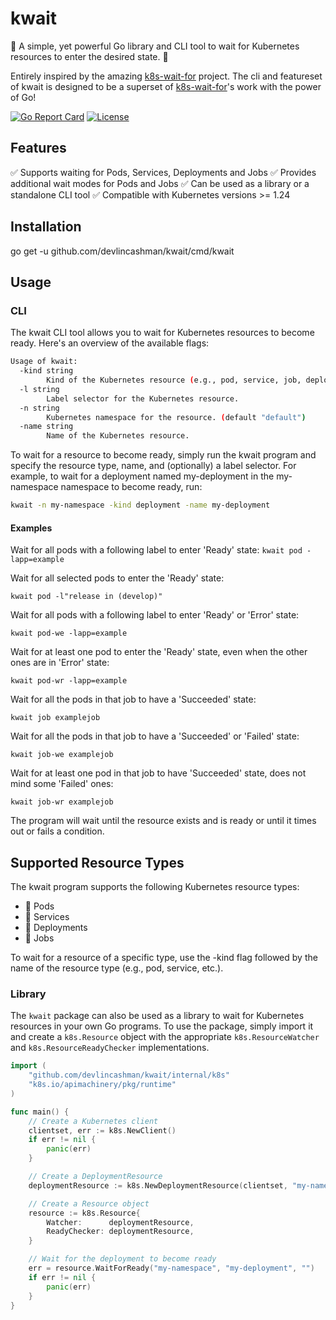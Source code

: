 # kwait

🚀 A simple, yet powerful Go library and CLI tool to wait for Kubernetes resources to enter the desired state. 🚀

Entirely inspired by the amazing [k8s-wait-for](https://github.com/groundnuty/k8s-wait-for) project. The cli and featureset of kwait is designed to be a superset of [k8s-wait-for](https://github.com/groundnuty/k8s-wait-for)'s work with the power of Go!

[![Go Report Card](https://goreportcard.com/badge/github.com/devlincashman/kwait)](https://goreportcard.com/report/github.com/devlincashman/kwait)
[![License](https://img.shields.io/badge/license-MIT-blue.svg)](LICENSE)

## Features

✅ Supports waiting for Pods, Services, Deployments and Jobs
✅ Provides additional wait modes for Pods and Jobs
✅ Can be used as a library or a standalone CLI tool
✅ Compatible with Kubernetes versions >= 1.24

## Installation

go get -u github.com/devlincashman/kwait/cmd/kwait

## Usage

### CLI

The kwait CLI tool allows you to wait for Kubernetes resources to become ready. Here's an overview of the available flags:

```bash
Usage of kwait:
  -kind string
        Kind of the Kubernetes resource (e.g., pod, service, job, deployment).
  -l string
        Label selector for the Kubernetes resource.
  -n string
        Kubernetes namespace for the resource. (default "default")
  -name string
        Name of the Kubernetes resource.
```

To wait for a resource to become ready, simply run the kwait program and specify the resource type, name, and (optionally) a label selector. For example, to wait for a deployment named my-deployment in the my-namespace namespace to become ready, run:

```bash
kwait -n my-namespace -kind deployment -name my-deployment
```

#### Examples

Wait for all pods with a following label to enter 'Ready' state:
`kwait pod -lapp=example`

Wait for all selected pods to enter the 'Ready' state:

`kwait pod -l"release in (develop)"`

Wait for all pods with a following label to enter 'Ready' or 'Error' state:

`kwait pod-we -lapp=example`

Wait for at least one pod to enter the 'Ready' state, even when the other ones are in 'Error' state:

`kwait pod-wr -lapp=example`

Wait for all the pods in that job to have a 'Succeeded' state:

`kwait job examplejob`

Wait for all the pods in that job to have a 'Succeeded' or 'Failed' state:

`kwait job-we examplejob`

Wait for at least one pod in that job to have 'Succeeded' state, does not mind some 'Failed' ones:

`kwait job-wr examplejob`

The program will wait until the resource exists and is ready or until it times out or fails a condition.

## Supported Resource Types

The kwait program supports the following Kubernetes resource types:

* 🚀 Pods
* 🚀 Services
* 🚀 Deployments
* 🚀 Jobs

To wait for a resource of a specific type, use the -kind flag followed by the name of the resource type (e.g., pod, service, etc.).

### Library

The `kwait` package can also be used as a library to wait for Kubernetes resources in your own Go programs. To use the package, simply import it and create a `k8s.Resource` object with the appropriate `k8s.ResourceWatcher` and `k8s.ResourceReadyChecker` implementations.

```go
import (
    "github.com/devlincashman/kwait/internal/k8s"
    "k8s.io/apimachinery/pkg/runtime"
)

func main() {
    // Create a Kubernetes client
    clientset, err := k8s.NewClient()
    if err != nil {
        panic(err)
    }

    // Create a DeploymentResource
    deploymentResource := k8s.NewDeploymentResource(clientset, "my-namespace")

    // Create a Resource object
    resource := k8s.Resource{
        Watcher:      deploymentResource,
        ReadyChecker: deploymentResource,
    }

    // Wait for the deployment to become ready
    err = resource.WaitForReady("my-namespace", "my-deployment", "")
    if err != nil {
        panic(err)
    }
}
```
